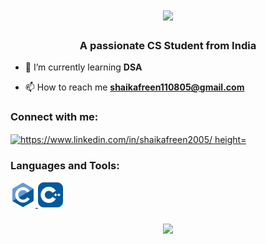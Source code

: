 <h1 align="center"><a href="https://git.io/typing-svg"><img src="https://readme-typing-svg.demolab.com?font=Kanit&size=35&center=true&vCenter=true&width=500&height=70&duration=4000&color=F700F1&lines=Hi+There!+👋;+I'm+Shaik+Afreen!;" /></a></h1>

<h3 align="center">A passionate CS Student from India</h3>

- 🌱 I’m currently learning **DSA**

- 📫 How to reach me **shaikafreen110805@gmail.com**

<h3 align="left">Connect with me:</h3>
<p align="left">
<a href="https://www.linkedin.com/in/shaikafreen2005/" target="blank"><img align="center" src="./Linkedin.svg" alt="https://www.linkedin.com/in/shaikafreen2005/ height="30" width="40" /></a>
</p>

<h3 align="left">Languages and Tools:</h3>
<p align="left"> <a href="https://www.cprogramming.com/" target="_blank" rel="noreferrer"> <img src="https://raw.githubusercontent.com/devicons/devicon/master/icons/c/c-original.svg" alt="c" width="40" height="40"/> </a> <a href="https://www.w3schools.com/cpp/" target="_blank" rel="noreferrer"> <img src="./cpp.svg" alt="cplusplus" width="40" height="40"/> </a> </p>



<h3 align="center">
    <img src="https://readme-typing-svg.herokuapp.com/?font=Righteous&size=25&center=true&vCenter=true&width=500&height=70&duration=4000&color=F700F1&lines=Thanks+for+visiting!+✌️;Exploring+exciting+opportunities!+🚀">
</h3>
